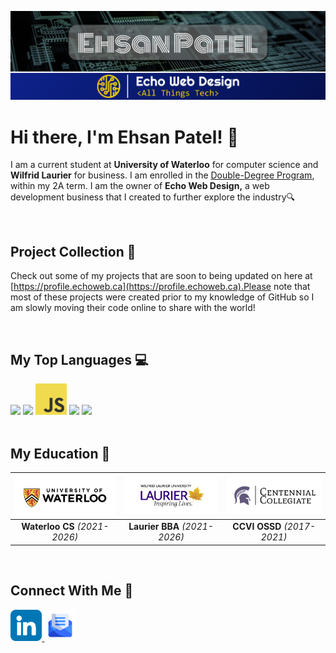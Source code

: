 ![Banner](https://github.com/EhsanPatel/EhsanPatel/blob/master/Banner%20(Mixed).png?raw=true")



# Hi there, I'm Ehsan Patel! 👋
I am a current student at **University of Waterloo** for computer science and **Wilfrid Laurier** for business. I am enrolled in the [Double-Degree Program](https://www.wlu.ca/programs/business-and-economics/undergraduate/business-bba-and-computer-science-bcs-uw/index.html), within my 2A term. I am the owner of **Echo Web Design,** a web development business that I created to further explore the industry🔍

<br>

## Project Collection 📓
Check out some of my projects that are soon to being updated on here at [https://profile.echoweb.ca](https://profile.echoweb.ca).Please note that most of these projects were created prior to my knowledge of GitHub so I am slowly moving their code online to share with the world!

<br>

## My Top Languages 💻
<div>
  <img width='10%' src="https://upload.wikimedia.org/wikipedia/commons/thumb/c/c3/Python-logo-notext.svg/1200px-Python-logo-notext.svg.png">
  <img width='10%' src="https://plumbr.io/app/uploads/2019/06/java.png">
  <img width='10%' src="https://raw.githubusercontent.com/voodootikigod/logo.js/master/js.png"/>
  <img width='10%' src="https://upload.wikimedia.org/wikipedia/commons/thumb/c/c1/Racket-logo.svg/1200px-Racket-logo.svg.png"/>
  <img width='10%' src="https://upload.wikimedia.org/wikipedia/commons/thumb/c/cf/Lua-Logo.svg/1024px-Lua-Logo.svg.png"/>
</div>

<br>

## My Education 📖
<!--
<div>
<img src="https://github.com/EhsanPatel/EhsanPatel/blob/master/Waterloo.png?raw=true" width='32%'>
<img src="https://github.com/EhsanPatel/EhsanPatel/blob/master/Laurier.png?raw=true" width='32%'>
<img src="https://github.com/EhsanPatel/EhsanPatel/blob/master/CCVI.png?raw=true" width='32%'>
</div>-->



| <img src="https://github.com/EhsanPatel/EhsanPatel/blob/master/Waterloo.png?raw=true"> | <img src="https://github.com/EhsanPatel/EhsanPatel/blob/master/Laurier.png?raw=true"> | <img src="https://github.com/EhsanPatel/EhsanPatel/blob/master/CCVI.png?raw=true"> |
| :----: | :----: | :----: |
| **Waterloo CS** *(2021-2026)* | **Laurier BBA** *(2021-2026)* | **CCVI OSSD** *(2017-2021)* |

<br>

## Connect With Me 🔗
  <a href="https://www.linkedin.com/in/ehsan-patel/"><img src="https://github.com/EhsanPatel/EhsanPatel/blob/master/LinkedIn.png?raw=true" width='10%'>
  </a>
  <a href="mailto:ehsanpatel@echoweb.ca">
    <img src="https://github.com/EhsanPatel/EhsanPatel/blob/master/Email.png?raw=true" width='10%'>
  </a>
